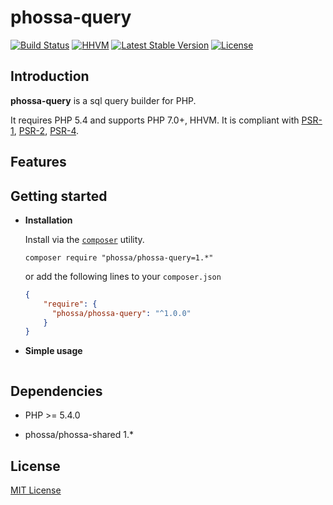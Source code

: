 # phossa-query
[![Build Status](https://travis-ci.org/phossa/phossa-query.svg?branch=master)](https://travis-ci.org/phossa/phossa-query)
[![HHVM](https://img.shields.io/hhvm/phossa/phossa-query.svg?style=flat)](http://hhvm.h4cc.de/package/phossa/phossa-query)
[![Latest Stable Version](https://img.shields.io/packagist/vpre/phossa/phossa-query.svg?style=flat)](https://packagist.org/packages/phossa/phossa-query)
[![License](https://poser.pugx.org/phossa/phossa-query/license)](http://mit-license.org/)

Introduction
---

**phossa-query** is a sql query builder for PHP.

It requires PHP 5.4 and supports PHP 7.0+, HHVM. It is compliant with
[PSR-1][PSR-1], [PSR-2][PSR-2], [PSR-4][PSR-4].

[PSR-1]: http://www.php-fig.org/psr/psr-1/ "PSR-1: Basic Coding Standard"
[PSR-2]: http://www.php-fig.org/psr/psr-2/ "PSR-2: Coding Style Guide"
[PSR-4]: http://www.php-fig.org/psr/psr-4/ "PSR-4: Autoloader"

Features
---

Getting started
---

- **Installation**

  Install via the [`composer`](https://getcomposer.org/) utility.

  ```
  composer require "phossa/phossa-query=1.*"
  ```

  or add the following lines to your `composer.json`

  ```json
  {
      "require": {
        "phossa/phossa-query": "^1.0.0"
      }
  }
  ```

- **Simple usage**

  ```php

  ```

Dependencies
---

- PHP >= 5.4.0

- phossa/phossa-shared 1.*

License
---

[MIT License](http://mit-license.org/)

